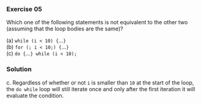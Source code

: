 ### Exercise 05

Which one of the following statements is not equivalent to the other two
(assuming that the loop bodies are the same)?

(a) `while (i < 10) {`...`}`  
(b) `for (; i < 10;) {`...`}`  
(c) `do {`...`} while (i < 10);`

### Solution

c. Regardless of whether or not `i` is smaller than `10` at the start of the loop,
the `do while` loop will still iterate once and only after the first iteration it will evaluate the condition.

